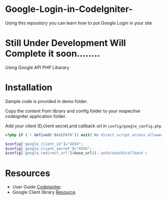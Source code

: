 # Google-Login-in-CodeIgniter-
Using this repository you can learn how to put Google Login in your site

# Still Under Development Will Complete it soon........
Using Google API PHP Libarary

# Installation

Sample code is provided in demo folder.

Copy the content from library and config folder to your respective codeigniter application folder.

Add your client ID,client secret,and callback url in `config/google_config.php`

```php
<?php if ( ! defined('BASEPATH')) exit('No direct script access allowed');

$config['google_client_id']="XXXX";
$config['google_client_secret']="XXXX";
$config['google_redirect_url']=base_url().'auth/oauth2callback';

```

# Resources

-  User Guide [Codeigniter](http://www.codeigniter.com/docs).
-  Google Client library [Resource](https://github.com/google/google-api-php-client).
